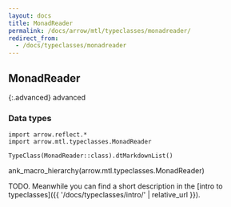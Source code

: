 ```yaml
---
layout: docs
title: MonadReader
permalink: /docs/arrow/mtl/typeclasses/monadreader/
redirect_from:
  - /docs/typeclasses/monadreader
---
```


## MonadReader

{:.advanced}
advanced

### Data types

```kotlin:ank:replace
import arrow.reflect.*
import arrow.mtl.typeclasses.MonadReader

TypeClass(MonadReader::class).dtMarkdownList()
```

ank_macro_hierarchy(arrow.mtl.typeclasses.MonadReader)

TODO. Meanwhile you can find a short description in the [intro to typeclasses]({{ '/docs/typeclasses/intro/' | relative_url }}).
